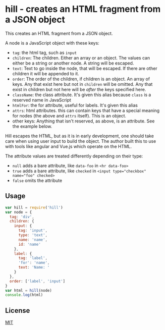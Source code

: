 # hill - creates an HTML fragment from a JSON object

This creates an HTML fragment from a JSON object.

A node is a JavaScript object with these keys:

* `tag`: the html tag, such as `input`
* `children`: The children. Either an array or an object.
  The values can either be a string or another node. A string
  will be escaped.
* `text`: Text to go inside the node, that will be escaped. If
  there are other children it will be appended to it.
* `order`: The order of the children, if children is an
  object. An array of keys. Any that exist here but not in
  `children` will be omitted. Any that exist in children but
  not here will be *after* the keys specified here.
* `className`: the class attribute. It's given this alias
  because `class` is a reserved name in JavaScript
* `htmlFor`: the for attribute, useful for labels. It's given
  this alias
* `attrs`: html attributes. this can contain keys that have a
  special meaning for nodes (the above and `attrs` itself).
  This is an object.
* other keys: Anything that isn't reserved, as above, is an
  attribute. See the example below.

Hill escapes the HTML, but as it is in early development, one
should take care when using user input to build the object.
The author built this to use with tools like angular and
Vue.js which operate on the HTML.

The attribute values are treated differently depending on
their type:

* `null` adds a bare attribute, like `data-foo` in
  `<hr data-foo>`
* `true` adds a bare attribute, like `checked` in
  `<input type="checkbox" name="foo" checked>`
* `false` omits the attribute

## Usage

``` javascript
var hill = require('hill')
var node = {
  tag: 'div',
  children: {
    input: {
      tag: 'input',
      type: 'text',
      name: 'name',
      id: 'name'
    },
    label: {
      tag: 'label',
      'for': 'name',
      text: 'Name: '
    }
  },
  order: ['label', 'input']
}
var html = hill(node)
console.log(html)
```

## License

[MIT](bat.mit-license.org)
